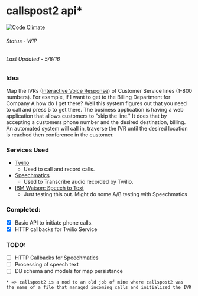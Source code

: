 # callspost2 api*
[![Code Climate](https://codeclimate.com/github/cworsley4/callspost2/badges/gpa.svg)](https://codeclimate.com/github/cworsley4/callspost2)

###### Status - WIP
###### Last Updated - 5/8/16

### Idea
Map the IVRs ([Interactive Voice Response](https://en.wikipedia.org/wiki/Interactive_voice_response)) of Customer Service lines (1-800 numbers). For example, if I want to get to the Billing Department for Company A how do I get there? Well this system figures out that you need to call and press 5 to get there. The business application is having a web application that allows customers to "skip the line." It does that by accepting a customers phone number and the desired destination, billing. An automated system will call in, traverse the IVR until the desired location is reached then conference in the customer.

### Services Used
 - [Twilio](https://twilio.com)
   - Used to call and record calls.
 - [Speechmatics](https://speechmatics.com)
   - Used to Transcribe audio recorded by Twilio.
 - [IBM Watson: Speech to Text](https://ibm.com)
   - Just testing this out. Might do some A/B testing with Speechmatics
   
### Completed:
 - [x] Basic API to initiate phone calls.
 - [x] HTTP callbacks for Twilio Service
   
### TODO:
 - [ ] HTTP Callbacks for Speechmatics
 - [ ] Processing of speech text
 - [ ] DB schema and models for map persistance
   
`* => callspost2 is a nod to an old job of mine where callspost2 was the name of a file that managed incoming calls and initialized the IVR`
